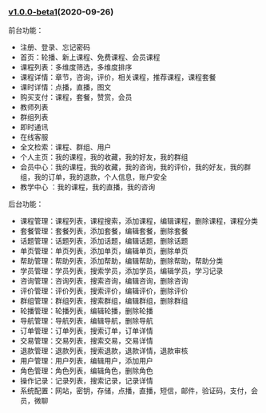 ### [v1.0.0-beta1](https://gitee.com/koogua/course-tencent-cloud/releases/v1.0.0-beta1)(2020-09-26)

前台功能：

- 注册、登录、忘记密码
- 首页：轮播、新上课程、免费课程、会员课程
- 课程列表：多维度筛选，多维度排序
- 课程详情：章节，咨询，评价，相关课程，推荐课程，课程套餐
- 课时详情：点播，直播，图文
- 购买支付：课程，套餐，赞赏，会员
- 教师列表
- 群组列表
- 即时通讯
- 在线客服
- 全文检索：课程、群组、用户
- 个人主页：我的课程，我的收藏，我的好友，我的群组
- 会员中心：我的课程，我的收藏，我的咨询，我的评价，我的好友，我的群组，我的订单，我的退款，个人信息，账户安全
- 教学中心 ：我的课程，我的直播，我的咨询

后台功能：

- 课程管理：课程列表，课程搜索，添加课程，编辑课程，删除课程，课程分类 
- 套餐管理：套餐列表，添加套餐，编辑套餐，删除套餐
- 话题管理：话题列表，添加话题，编辑话题，删除话题
- 单页管理：单页列表，添加单页，编辑单页，删除单页
- 帮助管理：帮助列表，添加帮助，编辑帮助，删除帮助，帮助分类
- 学员管理：学员列表，搜索学员，添加学员，编辑学员，学习记录
- 咨询管理：咨询列表，搜索咨询，编辑咨询，删除咨询
- 评价管理：评价列表，搜索评价，编辑评价，删除评价
- 群组管理：群组列表，搜索群组，编辑群组，删除群组
- 轮播管理：轮播列表，编辑轮播，删除轮播
- 导航管理：导航列表，编辑导航，删除导航
- 订单管理：订单列表，搜索订单，订单详情
- 交易管理：交易列表，搜索交易，交易详情
- 退款管理：退款列表，搜索退款，退款详情，退款审核
- 用户管理：用户列表，编辑用户，添加用户
- 角色管理：角色列表，编辑角色，删除角色
- 操作记录：记录列表，搜索记录，记录详情
- 系统配置：网站，密钥，存储，点播，直播，短信，邮件，验证码，支付，会员，微聊
